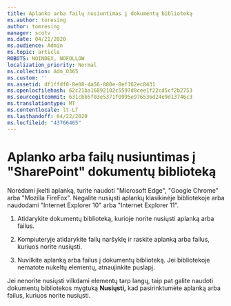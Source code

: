 ```yaml
---
title: Aplanko arba failų nusiuntimas į dokumentų biblioteką
ms.author: toresing
author: tomresing
manager: scotv
ms.date: 04/21/2020
ms.audience: Admin
ms.topic: article
ROBOTS: NOINDEX, NOFOLLOW
localization_priority: Normal
ms.collection: Adm_O365
ms.custom: ''
ms.assetid: df1ffdf0-8e08-4a56-880e-8ef162ec8431
ms.openlocfilehash: 62c21ba16892102c5597d8cee1f22cd5cf2b2753
ms.sourcegitcommit: 631cbb5f03e5371f0995e976536d24e9d13746c3
ms.translationtype: MT
ms.contentlocale: lt-LT
ms.lasthandoff: 04/22/2020
ms.locfileid: "43766465"
---
```

# <a name="upload-a-folder-or-files-to-a-sharepoint-document-library"></a>Aplanko arba failų nusiuntimas į "SharePoint" dokumentų biblioteką

Norėdami įkelti aplanką, turite naudoti "Microsoft Edge", "Google Chrome" arba "Mozilla FireFox". Negalite nusiųsti aplankų klasikinėje bibliotekoje arba naudodami "Internet Explorer 10" arba "Internet Explorer 11".
  
1. Atidarykite dokumentų biblioteką, kurioje norite nusiųsti aplanką arba failus.
    
2. Kompiuteryje atidarykite failų naršyklę ir raskite aplanką arba failus, kuriuos norite nusiųsti.
    
3. Nuvilkite aplanką arba failus į dokumentų biblioteką. Jei bibliotekoje nematote nukeltų elementų, atnaujinkite puslapį. 
    
Jei nenorite nusiųsti vilkdami elementų tarp langų, taip pat galite naudoti dokumentų bibliotekos mygtuką **Nusiųsti,** kad pasirinktumėte aplanką arba failus, kuriuos norite nusiųsti. 
  

